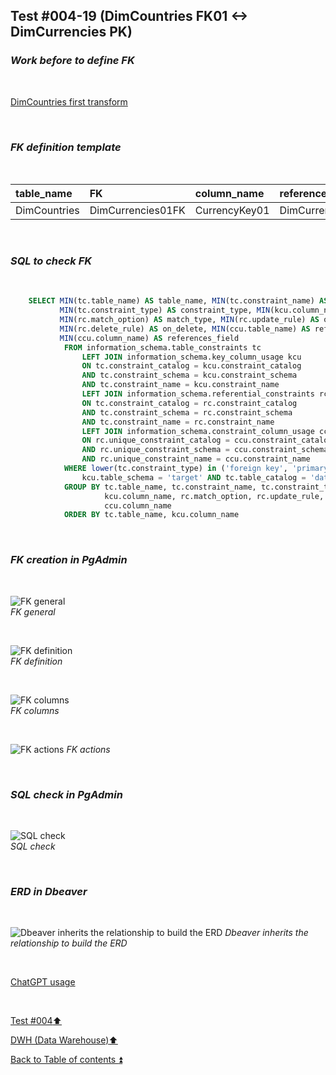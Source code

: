## Test #004-19 (DimCountries FK01 <-> DimCurrencies PK)  

### **_Work before to define FK_**  

<p><br></p>

[DimCountries first transform](../dbo.DimCurrency.md)

<p><br></p>

### **_FK definition template_**  

<p><br></p> 

| table_name   | FK                | column_name   | references_table  | PK                 | references_field  | match_type | on_delete | on_update |
| :----------- | :---------------- | :------------ | :---------------- | :----------------- | :---------------- | :--------- | :-------: | :-------: |
| DimCountries | DimCurrencies01FK | CurrencyKey01 | DimCurrencies     | DimCurrencies_pkey | CurrencyKey       | full       | X         | X         |

<p><br></p>

### **_SQL to check FK_**  

<p><br></p>

````SQL 
	SELECT MIN(tc.table_name) AS table_name, MIN(tc.constraint_name) AS constraint_name, 
		   MIN(tc.constraint_type) AS constraint_type, MIN(kcu.column_name) AS column_name, 
		   MIN(rc.match_option) AS match_type, MIN(rc.update_rule) AS on_update, 
		   MIN(rc.delete_rule) AS on_delete, MIN(ccu.table_name) AS references_table,
		   MIN(ccu.column_name) AS references_field
		   	FROM information_schema.table_constraints tc
				LEFT JOIN information_schema.key_column_usage kcu
				ON tc.constraint_catalog = kcu.constraint_catalog
				AND tc.constraint_schema = kcu.constraint_schema
				AND tc.constraint_name = kcu.constraint_name
				LEFT JOIN information_schema.referential_constraints rc
				ON tc.constraint_catalog = rc.constraint_catalog
				AND tc.constraint_schema = rc.constraint_schema
				AND tc.constraint_name = rc.constraint_name
				LEFT JOIN information_schema.constraint_column_usage ccu
				ON rc.unique_constraint_catalog = ccu.constraint_catalog
				AND rc.unique_constraint_schema = ccu.constraint_schema
				AND rc.unique_constraint_name = ccu.constraint_name
			WHERE lower(tc.constraint_type) in ('foreign key', 'primary key') AND
				kcu.table_schema = 'target' AND tc.table_catalog = 'datawarehouse' AND tc.table_name = 'DimCountries'
			GROUP BY tc.table_name, tc.constraint_name, tc.constraint_type, 
					 kcu.column_name, rc.match_option, rc.update_rule, rc.delete_rule , ccu.table_name ,
		             ccu.column_name
			ORDER BY tc.table_name, kcu.column_name
````

<p><br></p>

### **_FK creation in PgAdmin_**

<p><br></p>

![FK general](https://i.imgur.com/m6fcDBM.png)  
_FK general_  

<p><br></p>

![FK definition](https://i.imgur.com/xVxIfW0.png)  
_FK definition_  

<p><br></p>

![FK columns](https://i.imgur.com/69kMmst.png)  
_FK columns_  

<p><br></p>

![FK actions](https://i.imgur.com/IIUrtQN.png) 
_FK actions_  

<p><br></p>

### **_SQL check in PgAdmin_**

<p><br></p>

![SQL check](https://i.imgur.com/u0nCgSU.png)  
_SQL check_  

<p><br></p>

### **_ERD in Dbeaver_**  

<p><br></p>

![Dbeaver inherits the relationship to build the ERD](https://i.imgur.com/tMwxcfG.png)
_Dbeaver inherits the relationship to build the ERD_

<p><br></p> 

[ChatGPT usage](../../CHATGPT_USAGE.md)  

<p><br></p>

[Test #004:arrow_up:](t004.md)  

[DWH (Data Warehouse):arrow_up:](../dwh.md)  

[Back to Table of contents :arrow_double_up:](../../README.md)   